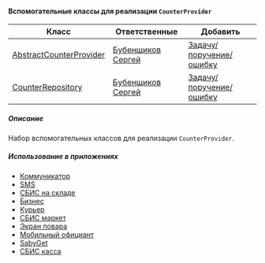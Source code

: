 #### Вспомогательные классы для реализации `CounterProvider`

|Класс|Ответственные|Добавить|
|-----|-------------|--------|
|[AbstractCounterProvider](src/main/java/ru/tensor/sbis/counter_provider/AbstractCounterProvider.kt)|[Бубенщиков Сергей](https://online.sbis.ru/person/1fb93b8c-350f-4785-8589-b0ff2edfbfa7)|[Задачу/поручение/ошибку](https://online.sbis.ru/area/d5cff451-8688-4af0-970a-8127570b0308)|
|[CounterRepository](src/main/java/ru/tensor/sbis/counter_provider/CounterRepository.kt)|[Бубенщиков Сергей](https://online.sbis.ru/person/1fb93b8c-350f-4785-8589-b0ff2edfbfa7)|[Задачу/поручение/ошибку](https://online.sbis.ru/area/d5cff451-8688-4af0-970a-8127570b0308)|

##### Описание
Набор вспомогательных классов для реализации `CounterProvider`.

##### Использование в приложениях
- [Коммуникатор](https://git.sbis.ru/mobileworkspace/apps/droid/communicator)
- [SMS](https://git.sbis.ru/mobileworkspace/apps/droid/sms)
- [СБИС на складе](https://git.sbis.ru/mobileworkspace/apps/droid/storekeeper)
- [Бизнес](https://git.sbis.ru/mobileworkspace/apps/droid/business)
- [Курьер](https://git.sbis.ru/mobileworkspace/apps/droid/courier)
- [СБИС маркет](https://git.sbis.ru/mobileworkspace/apps/droid/appmarket)
- [Экран повара](https://git.sbis.ru/mobileworkspace/apps/droid/cookscreen)
- [Мобильный официант](https://git.sbis.ru/mobileworkspace/apps/droid/waiter2)
- [SabyGet](https://git.sbis.ru/mobileworkspace/apps/droid/showcase)
- [СБИС касса](https://git.sbis.ru/mobileworkspace/apps/droid/retail)